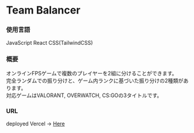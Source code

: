 # Team Balancer
### 使用言語
JavaScript
React
CSS(TailwindCSS)
### 概要
オンラインFPSゲームで複数のプレイヤーを2組に分けることができます。<br>
完全ランダムでの振り分けと、ゲーム内ランクに基づいた振り分けの2種類があります。<br>
対応ゲームはVALORANT, OVERWATCH, CS:GOの3タイトルです。<br>

### URL
deployed Vercel → [Here](https://team-balancer.vercel.app/)
